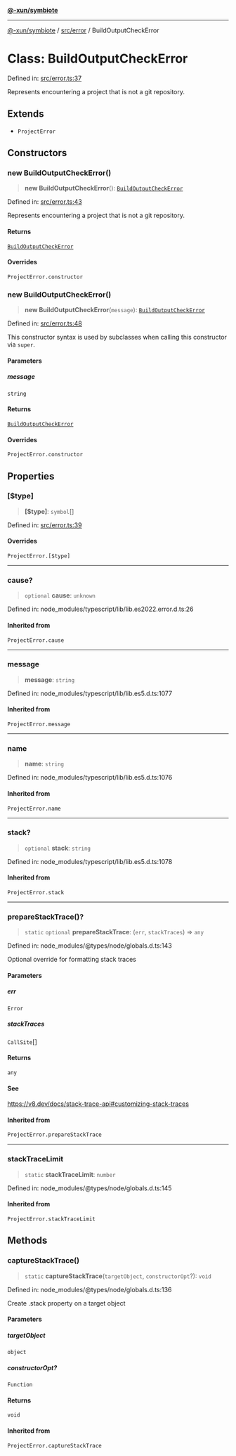 [**@-xun/symbiote**](../../../README.md)

***

[@-xun/symbiote](../../../README.md) / [src/error](../README.md) / BuildOutputCheckError

# Class: BuildOutputCheckError

Defined in: [src/error.ts:37](https://github.com/Xunnamius/symbiote/blob/177b18c16bd1c04c96d8c434ec7a45a66c3f0201/src/error.ts#L37)

Represents encountering a project that is not a git repository.

## Extends

- `ProjectError`

## Constructors

### new BuildOutputCheckError()

> **new BuildOutputCheckError**(): [`BuildOutputCheckError`](BuildOutputCheckError.md)

Defined in: [src/error.ts:43](https://github.com/Xunnamius/symbiote/blob/177b18c16bd1c04c96d8c434ec7a45a66c3f0201/src/error.ts#L43)

Represents encountering a project that is not a git repository.

#### Returns

[`BuildOutputCheckError`](BuildOutputCheckError.md)

#### Overrides

`ProjectError.constructor`

### new BuildOutputCheckError()

> **new BuildOutputCheckError**(`message`): [`BuildOutputCheckError`](BuildOutputCheckError.md)

Defined in: [src/error.ts:48](https://github.com/Xunnamius/symbiote/blob/177b18c16bd1c04c96d8c434ec7a45a66c3f0201/src/error.ts#L48)

This constructor syntax is used by subclasses when calling this constructor
via `super`.

#### Parameters

##### message

`string`

#### Returns

[`BuildOutputCheckError`](BuildOutputCheckError.md)

#### Overrides

`ProjectError.constructor`

## Properties

### \[$type\]

> **\[$type\]**: `symbol`[]

Defined in: [src/error.ts:39](https://github.com/Xunnamius/symbiote/blob/177b18c16bd1c04c96d8c434ec7a45a66c3f0201/src/error.ts#L39)

#### Overrides

`ProjectError.[$type]`

***

### cause?

> `optional` **cause**: `unknown`

Defined in: node\_modules/typescript/lib/lib.es2022.error.d.ts:26

#### Inherited from

`ProjectError.cause`

***

### message

> **message**: `string`

Defined in: node\_modules/typescript/lib/lib.es5.d.ts:1077

#### Inherited from

`ProjectError.message`

***

### name

> **name**: `string`

Defined in: node\_modules/typescript/lib/lib.es5.d.ts:1076

#### Inherited from

`ProjectError.name`

***

### stack?

> `optional` **stack**: `string`

Defined in: node\_modules/typescript/lib/lib.es5.d.ts:1078

#### Inherited from

`ProjectError.stack`

***

### prepareStackTrace()?

> `static` `optional` **prepareStackTrace**: (`err`, `stackTraces`) => `any`

Defined in: node\_modules/@types/node/globals.d.ts:143

Optional override for formatting stack traces

#### Parameters

##### err

`Error`

##### stackTraces

`CallSite`[]

#### Returns

`any`

#### See

https://v8.dev/docs/stack-trace-api#customizing-stack-traces

#### Inherited from

`ProjectError.prepareStackTrace`

***

### stackTraceLimit

> `static` **stackTraceLimit**: `number`

Defined in: node\_modules/@types/node/globals.d.ts:145

#### Inherited from

`ProjectError.stackTraceLimit`

## Methods

### captureStackTrace()

> `static` **captureStackTrace**(`targetObject`, `constructorOpt`?): `void`

Defined in: node\_modules/@types/node/globals.d.ts:136

Create .stack property on a target object

#### Parameters

##### targetObject

`object`

##### constructorOpt?

`Function`

#### Returns

`void`

#### Inherited from

`ProjectError.captureStackTrace`
